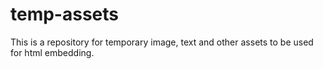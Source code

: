 # temp-assets
This is a repository for temporary image, text and other assets to be used for html embedding. 
